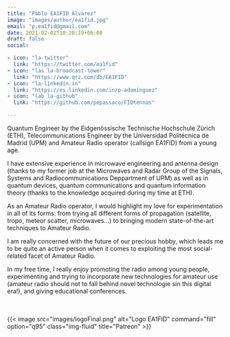 ```yaml
---
title: "Pablo EA1FID Álvarez"
image: "images/author/ea1fid.jpg"
email: "p.ea1fid@gmail.com"
date: 2021-02-02T10:20:19+06:00
draft: false
social:

- icon: "la-twitter"
  link: "https://twitter.com/ea1fid"
- icon: "las la-broadcast-tower"
  link: "https://www.qrz.com/db/EA1FID"
- icon: "la-linkedin-in"
  link: "https://es.linkedin.com/in/p-adominguez"
- icon: "lab la-github"
  link: "https://github.com/pepassaco/FIDtennas"

---
```


Quantum Engineer by the Eidgenössische Technische Hochschule Zürich (ETH), Telecommunications Engineer by the Universidad Politécnica de Madrid (UPM) and Amateur Radio operator (callsign EA1FID) from a young age. 

I have extensive experience in microwave engineering and antenna design (thanks to my former job at the Microwaves and Radar Group of the Signals, Systems and Radiocommunications Deppartment of UPM) as well as in quantum devices, quantum communications and quantum information theory (thanks to the knowledge acquired during my time at ETH).

As an Amateur Radio operator, I would highlight my love for experimentation in all of its forms: from trying all different forms of propagation (satellite, tropo, meteor scatter, microwaves...) to bringing modern state-of-the-art techniques to Amateur Radio. 

I am really concerned with the future of our precious hobby, which leads me to be quite an active person when it comes to exploiting the most social-related facet of Amateur Radio. 

In my free time, I really enjoy promoting the radio among young people, experimenting and trying to incorporate new technologies for amateur use (amateur radio should not to fall behind novel technologie sin this digital era!), and giving educational conferences.


<br>
<br>
{{< image src="images/logoFinal.png" alt="Logo EA1FID" command="fill" option="q95" class="img-fluid" title="Patreon" >}}